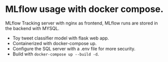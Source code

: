 # MLflow usage with docker compose.
MLflow Tracking server with nginx as frontend, MLflow runs are stored in the backend with MYSQL. 
  - Toy tweet classifier model with flask web app. 
  - Containerized with docker-compose up.
  - Configure the SQL server with a .env file for more security. 
  - Build with ```docker-compose up --build -d```.
